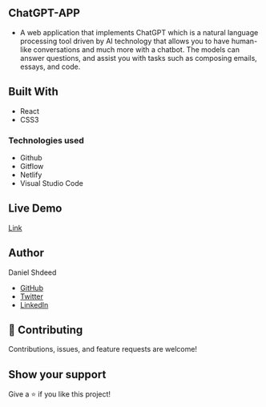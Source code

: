 ## ChatGPT-APP 
- A web application that implements ChatGPT which is a natural language processing tool driven by AI technology that allows you to have human-like conversations and much more with a chatbot. The models can answer questions, and assist you with tasks such as composing emails, essays, and code.
## Built With
- React
- CSS3
### Technologies used
- Github
- Gitflow
- Netlify
- Visual Studio Code

## Live Demo
[Link](https://spontaneous-cocada-a60a24.netlify.app/)

## Author

Daniel Shdeed
- [GitHub](https://github.com/Danieldotcomcoder)
- [Twitter](https://twitter.com/DannyDotcoder)
- [LinkedIn](https://www.linkedin.com/in/daniel-shdeed/)

## 🤝 Contributing
Contributions, issues, and feature requests are welcome!

## Show your support
Give a ⭐️ if you like this project!
